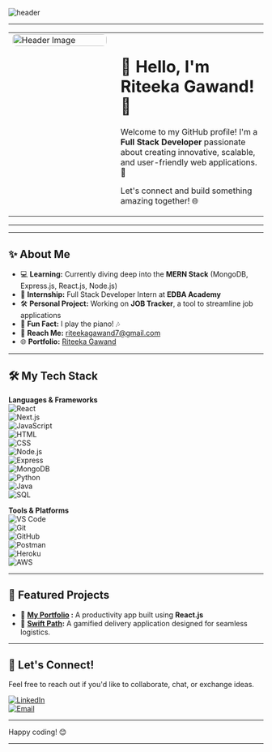 ![header](https://user-images.githubusercontent.com/59575502/127335491-fdba1874-e943-4d3c-ab8c-678ffe22f8b8.png)
  
---

<table style="width:100%; table-layout:fixed; border-collapse:collapse;">
  <tr>
    <!-- Image Section (70%) -->
    <td valign="top" width="40%">
      <img src="https://pbs.twimg.com/media/GObE3i0WAAAxiZC?format=jpg&name=4096x4096" 
           alt="Header Image" style="width:100%; height:auto; border-radius:8px;"/>
    </td>
    <!-- Text Section (30%) -->
    <td valign="top" width="60%" style="padding-left:20px;">
      <h1>🌟 Hello, I'm Riteeka Gawand! 👋</h1>
      <p>
        Welcome to my GitHub profile!  
        I'm a <strong>Full Stack Developer</strong> passionate about creating innovative, scalable, 
        and user-friendly web applications. 🚀  
      </p>
      <p>Let's connect and build something amazing together! 🌐</p>
    </td>
  </tr>
</table>


---



---

## ✨ About Me  

- 💻 **Learning:** Currently diving deep into the **MERN Stack** (MongoDB, Express.js, React.js, Node.js)  
- 🌟 **Internship:** Full Stack Developer Intern at **EDBA Academy**  
- 🛠 **Personal Project:** Working on **JOB Tracker**, a tool to streamline job applications  
- 🎹 **Fun Fact:** I play the piano! 🎶  
- 📩 **Reach Me:** [riteekagawand7@gmail.com](mailto:riteekagawand7@gmail.com)
- 🌐 **Portfolio:** [Riteeka Gawand](https://riteekagawand-portfolio.vercel.app/)

---

## 🛠 My Tech Stack  

**Languages & Frameworks**  
![React](https://img.shields.io/badge/-React-333333?style=flat&logo=react)  
![Next.js](https://img.shields.io/badge/-Next.js-333333?style=flat&logo=nextdotjs)  
![JavaScript](https://img.shields.io/badge/-JavaScript-333333?style=flat&logo=javascript)  
![HTML](https://img.shields.io/badge/-HTML-333333?style=flat&logo=html5)  
![CSS](https://img.shields.io/badge/-CSS-333333?style=flat&logo=css3)  
![Node.js](https://img.shields.io/badge/-Node.js-333333?style=flat&logo=nodedotjs)  
![Express](https://img.shields.io/badge/-Express-333333?style=flat&logo=express)  
![MongoDB](https://img.shields.io/badge/-MongoDB-333333?style=flat&logo=mongodb)  
![Python](https://img.shields.io/badge/-Python-333333?style=flat&logo=python)  
![Java](https://img.shields.io/badge/-Java-333333?style=flat&logo=java)  
![SQL](https://img.shields.io/badge/-SQL-333333?style=flat&logo=postgresql)  

**Tools & Platforms**  
![VS Code](https://img.shields.io/badge/-VS%20Code-333333?style=flat&logo=visualstudiocode)  
![Git](https://img.shields.io/badge/-Git-333333?style=flat&logo=git)  
![GitHub](https://img.shields.io/badge/-GitHub-333333?style=flat&logo=github)  
![Postman](https://img.shields.io/badge/-Postman-333333?style=flat&logo=postman)  
![Heroku](https://img.shields.io/badge/-Heroku-333333?style=flat&logo=heroku)  
![AWS](https://img.shields.io/badge/-AWS-333333?style=flat&logo=amazonaws)  

---

## 🌟 Featured Projects  

- 🎯 **[My Portfolio](https://github.com/riteekagawand/Portfolio-new) :** A productivity app built using **React.js**
- 🚀 **[Swift Path](https://github.com/riteekagawand/VH24-WEBMASTERS):** A gamified delivery application designed for seamless logistics.  

---

## 💬 Let's Connect!  

Feel free to reach out if you'd like to collaborate, chat, or exchange ideas.  

[![LinkedIn](https://img.shields.io/badge/-LinkedIn-0077B5?style=flat&logo=linkedin&logoColor=white)](https://www.linkedin.com/in/riteeka-gawand-702553212/)  
[![Email](https://img.shields.io/badge/-Email-D14836?style=flat&logo=gmail&logoColor=white)](mailto:riteekagawand7@gmail.com)  

---

Happy coding! 😊  

---
